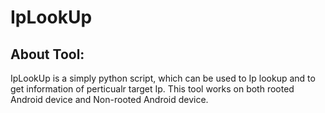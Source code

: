 # IpLookUp

## About Tool:
IpLookUp is a simply python script, which can be used to Ip lookup and to get information of perticualr target Ip. This tool works on both rooted Android device and Non-rooted Android device.
